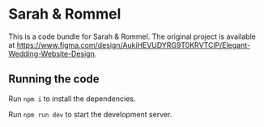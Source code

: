 
  # Sarah & Rommel

  This is a code bundle for Sarah & Rommel. The original project is available at https://www.figma.com/design/AukiHEVUDYRG9T0KRVTClP/Elegant-Wedding-Website-Design.

  ## Running the code

  Run `npm i` to install the dependencies.

  Run `npm run dev` to start the development server.
  
